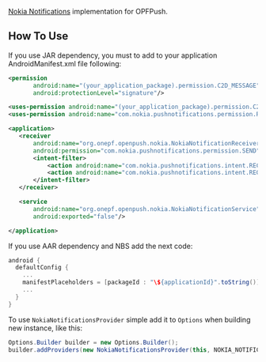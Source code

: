 [Nokia Notifications][Nokia Notifications Page] implementation for OPFPush.

## How To Use

If you use JAR dependency, you must to add to your application AndroidManifest.xml file following:

```xml
<permission
       android:name="(your_application_package).permission.C2D_MESSAGE"
       android:protectionLevel="signature"/>

<uses-permission android:name="(your_application_package).permission.C2D_MESSAGE"/>
<uses-permission android:name="com.nokia.pushnotifications.permission.RECEIVE"/>

<application>
   <receiver
       android:name="org.onepf.openpush.nokia.NokiaNotificationReceiver"
       android:permission="com.nokia.pushnotifications.permission.SEND">
       <intent-filter>
           <action android:name="com.nokia.pushnotifications.intent.RECEIVE"/>
           <action android:name="com.nokia.pushnotifications.intent.REGISTRATION"/>
       </intent-filter>
   </receiver>

   <service
       android:name="org.onepf.openpush.nokia.NokiaNotificationService"
       android:exported="false"/>

</application>
```

If you use AAR dependency and NBS add the next code:

```groovy
android {
  defaultConfig {
    ...
    manifestPlaceholders = [packageId : "\${applicationId}".toString()]
    ...
  }
}
```

To use `NokiaNotificationsProvider` simple add it to `Options` when building new instance, like this:

```java
Options.Builder builder = new Options.Builder();
builder.addProviders(new NokiaNotificationsProvider(this, NOKIA_NOTIFICATION_SENDER_ID))
```

[Nokia Notifications Page]: http://developer.nokia.com/resources/library/nokia-x/nokia-notifications.html
